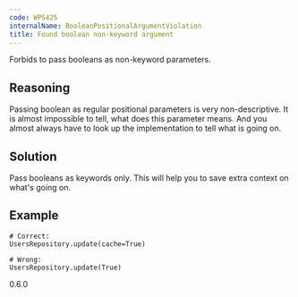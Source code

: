 ```yaml
---
code: WPS425
internalName: BooleanPositionalArgumentViolation
title: Found boolean non-keyword argument
---
```


Forbids to pass booleans as non-keyword parameters.

## Reasoning
Passing boolean as regular positional parameters is very
non-descriptive. It is almost impossible to tell, what does this
parameter means. And you almost always have to look up the
implementation to tell what is going on.

## Solution
Pass booleans as keywords only. This will help you to save extra
context on what's going on.

## Example

    # Correct:
    UsersRepository.update(cache=True)
    
    # Wrong:
    UsersRepository.update(True)

<div class="versionadded">

0.6.0

</div>